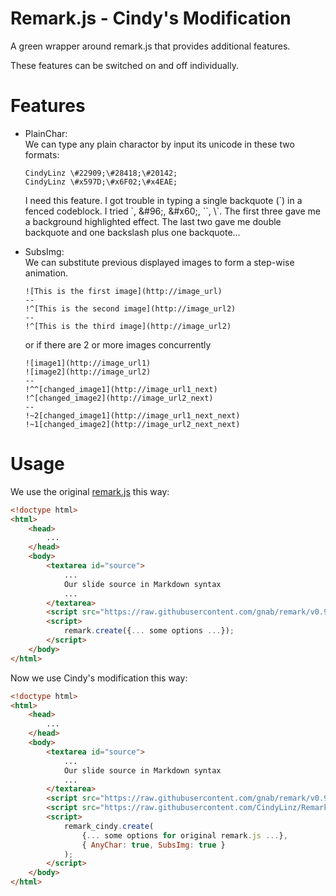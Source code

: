 # Remark.js - Cindy's Modification

A green wrapper around remark.js that provides additional features.

These features can be switched on and off individually.

# Features

  + PlainChar:<br>
    We can type any plain charactor by input its unicode in these two formats:
    ```
    CindyLinz \#22909;\#28418;\#20142;
    CindyLinz \#x597D;\#x6F02;\#x4EAE;
    ```

    I need this feature. I got trouble in typing a single backquote (\`) in a fenced codeblock.
    I tried \`, &amp;#96;, &amp;#x60;, \`\`, \\\`.
    The first three gave me a background highlighted effect.
    The last two gave me double backquote and one backslash plus one backquote...

  + SubsImg:<br>
    We can substitute previous displayed images to form a step-wise animation.
    ```
    ![This is the first image](http://image_url)
    --
    !^[This is the second image](http://image_url2)
    --
    !^[This is the third image](http://image_url2)
    ```

    or if there are 2 or more images concurrently
    ```
    ![image1](http://image_url1)
    ![image2](http://image_url2)
    --
    !^^[changed_image1](http://image_url1_next)
    !^[changed_image2](http://image_url2_next)
    --
    !~2[changed_image1](http://image_url1_next_next)
    !~1[changed_image2](http://image_url2_next_next)
    ```

# Usage
We use the original [remark.js](http://remark.js/) this way:
```html
<!doctype html>
<html>
    <head>
        ...
    </head>
    <body>
        <textarea id="source">
            ...
            Our slide source in Markdown syntax
            ...
        </textarea>
        <script src="https://raw.githubusercontent.com/gnab/remark/v0.9.1/out/remark.min.js"></script>
        <script>
            remark.create({... some options ...});
        </script>
    </body>
</html>
```

Now we use Cindy's modification this way:
```html
<!doctype html>
<html>
    <head>
        ...
    </head>
    <body>
        <textarea id="source">
            ...
            Our slide source in Markdown syntax
            ...
        </textarea>
        <script src="https://raw.githubusercontent.com/gnab/remark/v0.9.1/out/remark.min.js"></script>
        <script src="https://raw.githubusercontent.com/CindyLinz/RemarkJS-CindysModification/v0.1/out/remark-cindy.min.js" charset="utf8"></script>
        <script>
            remark_cindy.create(
                {... some options for original remark.js ...},
                { AnyChar: true, SubsImg: true }
            );
        </script>
    </body>
</html>
```
